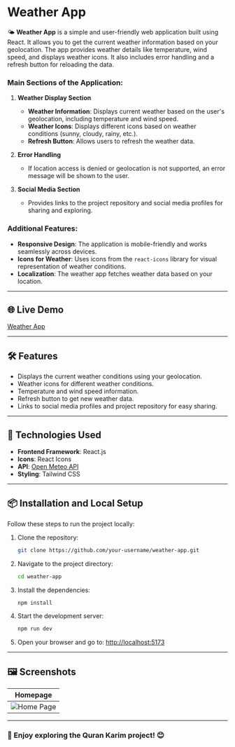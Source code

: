 # Weather App

🌤️ **Weather App** is a simple and user-friendly web application built using React. It allows you to get the current weather information based on your geolocation. The app provides weather details like temperature, wind speed, and displays weather icons. It also includes error handling and a refresh button for reloading the data.

### Main Sections of the Application:

1. **Weather Display Section**

   - **Weather Information**: Displays current weather based on the user's geolocation, including temperature and wind speed.
   - **Weather Icons**: Displays different icons based on weather conditions (sunny, cloudy, rainy, etc.).
   - **Refresh Button**: Allows users to refresh the weather data.

2. **Error Handling**

   - If location access is denied or geolocation is not supported, an error message will be shown to the user.

3. **Social Media Section**

   - Provides links to the project repository and social media profiles for sharing and exploring.

### Additional Features:

- **Responsive Design**: The application is mobile-friendly and works seamlessly across devices.
- **Icons for Weather**: Uses icons from the `react-icons` library for visual representation of weather conditions.
- **Localization**: The weather app fetches weather data based on your location.

---

## 🌐 Live Demo

[Weather App](https://weather-app-nine-gray-52.vercel.app)

---

## 🛠️ Features

- Displays the current weather conditions using your geolocation.
- Weather icons for different weather conditions.
- Temperature and wind speed information.
- Refresh button to get new weather data.
- Links to social media profiles and project repository for easy sharing.

---

## 🚀 Technologies Used

- **Frontend Framework**: React.js
- **Icons**: React Icons
- **API**: [Open Meteo API](https://open-meteo.com/en)
- **Styling**: Tailwind CSS

---

## 📦 Installation and Local Setup

Follow these steps to run the project locally:

1. Clone the repository:

   ```bash
   git clone https://github.com/your-username/weather-app.git
   ```

2. Navigate to the project directory:

   ```bash
   cd weather-app
   ```

3. Install the dependencies:

   ```bash
   npm install
   ```

4. Start the development server:

   ```bash
   npm run dev
   ```

5. Open your browser and go to: [http://localhost:5173](http://localhost:5173)

---

## 🖼️ Screenshots

| **Homepage**                              |
| ----------------------------------------- |
| ![Home Page](link_to_homepage_screenshot) |

---

### 🌟 Enjoy exploring the Quran Karim project! 😊
